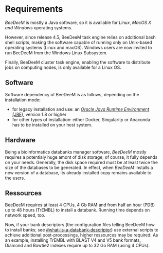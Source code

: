 # Requirements

_BeeDeeM_ is mostly a Java software, so it is available for _Linux_, _MacOS X and Windows_ operating systems.&#x20;

However, since release 4.5, BeeDeeM task engine relies on additional bash shell scripts, making the software capable of running only on Unix-based operating systems (Linux and macOS). Windows users are now invited to run BeeDeeM from the Windows Linux Subsystem.

Finally, BeeDeeM cluster task engine, enabling the software to distribute jobs on computing nodes, is only available for a Linux OS.

## Software

Software dependency of BeeDeeM is as follows, depending on the installation mode:&#x20;

* for legacy installation and use: an [_Oracle Java Runtime Environment_ (JRE)](http://www.oracle.com/technetwork/java/javase/downloads/jdk8-downloads-2133151.html), version 1.8 or higher
* for other types of installation: either Docker, Singularity or Anaconda has to be installed on your host system.

## Hardware

Being a bioinformatics databanks manager software, _BeeDeeM_ mostly requires a potentialy huge amont of disk storage; of course, it fully depends on your needs. Generally, the disk space required must be at least twice the size of the databases to be generated. In effect, when _BeeDeeM_ installs a new version of a database, its already installed copy remains available to the users.

## Ressources

BeeDeeM requires at least 4 CPUs, 4 Gb RAM and from half an hour (PDB) up to 48 hours (TrEMBL) to install a databank. Running time depends on network speed, too.

Now, if your bank descriptors (the configuration files telling BeeDeeM how to install banks; see [#what-is-a-databank-descriptor](../getting-started/using-descriptors.md#what-is-a-databank-descriptor "mention")) use external scripts to achieve additional post-processings, higher ressources may be required. As an example, installing TrEMBL with BLAST V4 and V5 bank formats, Diamond and Bowtie2 indexes require up to 32 Go RAM (using 4 CPUs).

